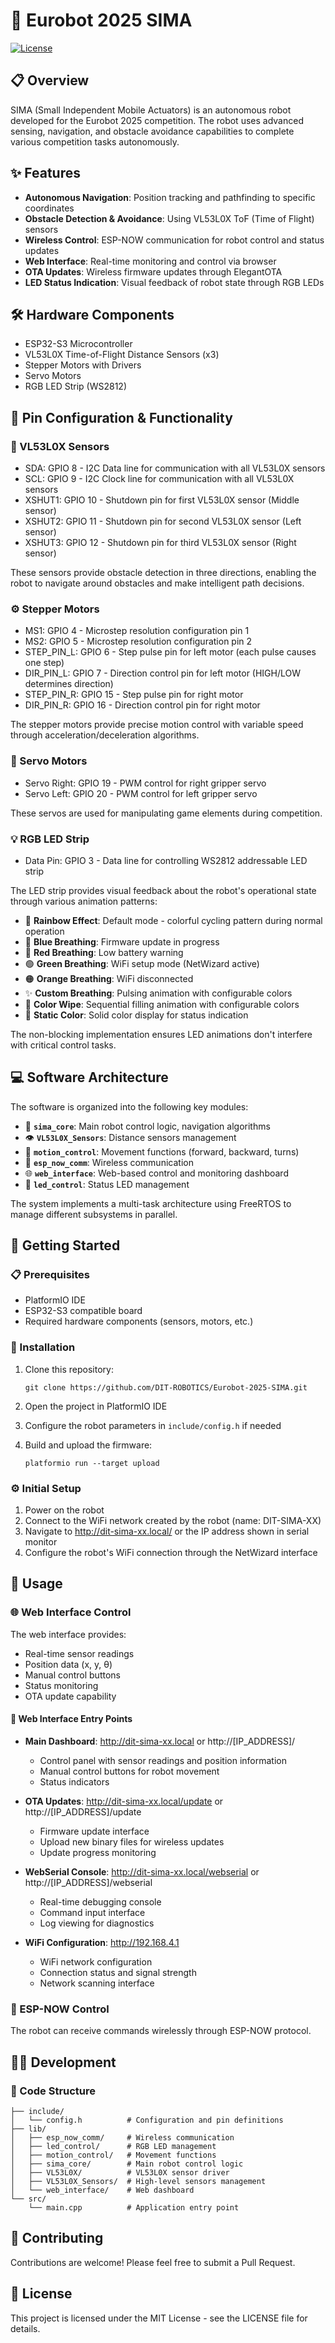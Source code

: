 # 🤖 Eurobot 2025 SIMA

[![License](https://img.shields.io/badge/license-MIT-blue.svg)](LICENSE)

## 📋 Overview

SIMA (Small Independent Mobile Actuators) is an autonomous robot developed for the Eurobot 2025 competition. The robot uses advanced sensing, navigation, and obstacle avoidance capabilities to complete various competition tasks autonomously.

## ✨ Features

- **Autonomous Navigation**: Position tracking and pathfinding to specific coordinates
- **Obstacle Detection & Avoidance**: Using VL53L0X ToF (Time of Flight) sensors
- **Wireless Control**: ESP-NOW communication for robot control and status updates
- **Web Interface**: Real-time monitoring and control via browser
- **OTA Updates**: Wireless firmware updates through ElegantOTA
- **LED Status Indication**: Visual feedback of robot state through RGB LEDs

## 🛠️ Hardware Components

- ESP32-S3 Microcontroller
- VL53L0X Time-of-Flight Distance Sensors (x3)
- Stepper Motors with Drivers
- Servo Motors
- RGB LED Strip (WS2812)

## 📌 Pin Configuration & Functionality

### 📏 VL53L0X Sensors
- SDA: GPIO 8 - I2C Data line for communication with all VL53L0X sensors
- SCL: GPIO 9 - I2C Clock line for communication with all VL53L0X sensors
- XSHUT1: GPIO 10 - Shutdown pin for first VL53L0X sensor (Middle sensor)
- XSHUT2: GPIO 11 - Shutdown pin for second VL53L0X sensor (Left sensor)
- XSHUT3: GPIO 12 - Shutdown pin for third VL53L0X sensor (Right sensor)

These sensors provide obstacle detection in three directions, enabling the robot to navigate around obstacles and make intelligent path decisions.

### ⚙️ Stepper Motors
- MS1: GPIO 4 - Microstep resolution configuration pin 1
- MS2: GPIO 5 - Microstep resolution configuration pin 2
- STEP_PIN_L: GPIO 6 - Step pulse pin for left motor (each pulse causes one step)
- DIR_PIN_L: GPIO 7 - Direction control pin for left motor (HIGH/LOW determines direction)
- STEP_PIN_R: GPIO 15 - Step pulse pin for right motor
- DIR_PIN_R: GPIO 16 - Direction control pin for right motor

The stepper motors provide precise motion control with variable speed through acceleration/deceleration algorithms.

### 🦾 Servo Motors
- Servo Right: GPIO 19 - PWM control for right gripper servo
- Servo Left: GPIO 20 - PWM control for left gripper servo

These servos are used for manipulating game elements during competition.

### 💡 RGB LED Strip
- Data Pin: GPIO 3 - Data line for controlling WS2812 addressable LED strip

The LED strip provides visual feedback about the robot's operational state through various animation patterns:
- 🌈 **Rainbow Effect**: Default mode - colorful cycling pattern during normal operation
- 🔵 **Blue Breathing**: Firmware update in progress
- 🔴 **Red Breathing**: Low battery warning
- 🟢 **Green Breathing**: WiFi setup mode (NetWizard active)
- 🟠 **Orange Breathing**: WiFi disconnected
- ✨ **Custom Breathing**: Pulsing animation with configurable colors
- 🎨 **Color Wipe**: Sequential filling animation with configurable colors
- 🔆 **Static Color**: Solid color display for status indication

The non-blocking implementation ensures LED animations don't interfere with critical control tasks.

## 💻 Software Architecture

The software is organized into the following key modules:

- 🧠 **`sima_core`**: Main robot control logic, navigation algorithms
- 👁️ **`VL53L0X_Sensors`**: Distance sensors management
- 🚶 **`motion_control`**: Movement functions (forward, backward, turns)
- 📡 **`esp_now_comm`**: Wireless communication
- 🌐 **`web_interface`**: Web-based control and monitoring dashboard
- 💫 **`led_control`**: Status LED management

The system implements a multi-task architecture using FreeRTOS to manage different subsystems in parallel.

## 🚀 Getting Started

### 📋 Prerequisites

- PlatformIO IDE
- ESP32-S3 compatible board
- Required hardware components (sensors, motors, etc.)

### 🔧 Installation

1. Clone this repository:
   ```
   git clone https://github.com/DIT-ROBOTICS/Eurobot-2025-SIMA.git
   ```

2. Open the project in PlatformIO IDE

3. Configure the robot parameters in `include/config.h` if needed

4. Build and upload the firmware:
   ```
   platformio run --target upload
   ```

### ⚙️ Initial Setup

1. Power on the robot
2. Connect to the WiFi network created by the robot (name: DIT-SIMA-XX)
3. Navigate to http://dit-sima-xx.local/ or the IP address shown in serial monitor
4. Configure the robot's WiFi connection through the NetWizard interface

## 📱 Usage

### 🌐 Web Interface Control

The web interface provides:
- Real-time sensor readings
- Position data (x, y, θ)
- Manual control buttons
- Status monitoring
- OTA update capability

#### 🔗 Web Interface Entry Points

- **Main Dashboard**: http://dit-sima-xx.local or http://[IP_ADDRESS]/
  - Control panel with sensor readings and position information
  - Manual control buttons for robot movement
  - Status indicators

- **OTA Updates**: http://dit-sima-xx.local/update or http://[IP_ADDRESS]/update
  - Firmware update interface
  - Upload new binary files for wireless updates
  - Update progress monitoring

- **WebSerial Console**: http://dit-sima-xx.local/webserial or http://[IP_ADDRESS]/webserial
  - Real-time debugging console
  - Command input interface
  - Log viewing for diagnostics

- **WiFi Configuration**: http://192.168.4.1
  - WiFi network configuration
  - Connection status and signal strength
  - Network scanning interface

### 📶 ESP-NOW Control

The robot can receive commands wirelessly through ESP-NOW protocol.

## 👨‍💻 Development

### 📁 Code Structure

```
├── include/
│   └── config.h          # Configuration and pin definitions
├── lib/
│   ├── esp_now_comm/     # Wireless communication
│   ├── led_control/      # RGB LED management
│   ├── motion_control/   # Movement functions
│   ├── sima_core/        # Main robot control logic
│   ├── VL53L0X/          # VL53L0X sensor driver
│   ├── VL53L0X_Sensors/  # High-level sensors management
│   └── web_interface/    # Web dashboard
└── src/
    └── main.cpp          # Application entry point
```

## 🤝 Contributing

Contributions are welcome! Please feel free to submit a Pull Request.

## 📄 License

This project is licensed under the MIT License - see the LICENSE file for details.